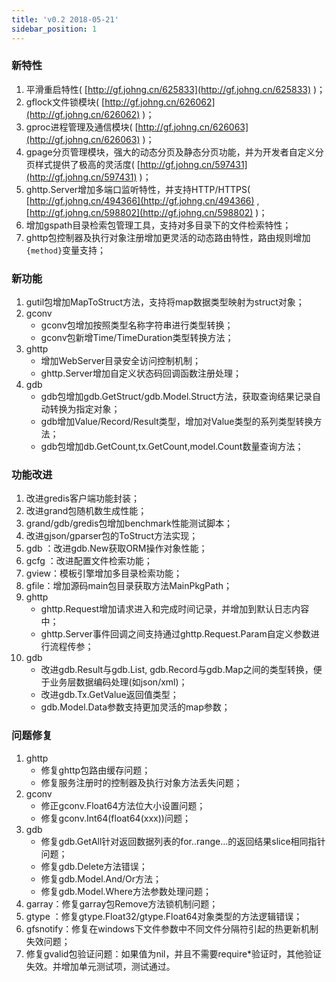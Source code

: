 ```yaml
---
title: 'v0.2 2018-05-21'
sidebar_position: 1
---
```


### 新特性

1. 平滑重启特性( [http://gf.johng.cn/625833](http://gf.johng.cn/625833) )；
2. gflock文件锁模块( [http://gf.johng.cn/626062](http://gf.johng.cn/626062) )；
3. gproc进程管理及通信模块( [http://gf.johng.cn/626063](http://gf.johng.cn/626063) )；
4. gpage分页管理模块，强大的动态分页及静态分页功能，并为开发者自定义分页样式提供了极高的灵活度( [http://gf.johng.cn/597431](http://gf.johng.cn/597431) )；
5. ghttp.Server增加多端口监听特性，并支持HTTP/HTTPS( [http://gf.johng.cn/494366](http://gf.johng.cn/494366) , [http://gf.johng.cn/598802](http://gf.johng.cn/598802) )；
6. 增加gspath目录检索包管理工具，支持对多目录下的文件检索特性；
7. ghttp包控制器及执行对象注册增加更灵活的动态路由特性，路由规则增加`{method}`变量支持；

### 新功能

1. gutil包增加MapToStruct方法，支持将map数据类型映射为struct对象；
2. gconv
   - gconv包增加按照类型名称字符串进行类型转换；
   - gconv包新增Time/TimeDuration类型转换方法；
3. ghttp
   - 增加WebServer目录安全访问控制机制；
   - ghttp.Server增加自定义状态码回调函数注册处理；
4. gdb
   - gdb包增加gdb.GetStruct/gdb.Model.Struct方法，获取查询结果记录自动转换为指定对象；
   - gdb增加Value/Record/Result类型，增加对Value类型的系列类型转换方法；
   - gdb包增加db.GetCount,tx.GetCount,model.Count数量查询方法；

### 功能改进

01. 改进gredis客户端功能封装；
02. 改进grand包随机数生成性能；
03. grand/gdb/gredis包增加benchmark性能测试脚本；
04. 改进gjson/gparser包的ToStruct方法实现；
05. gdb ：改进gdb.New获取ORM操作对象性能；
06. gcfg ：改进配置文件检索功能；
07. gview：模板引擎增加多目录检索功能；
08. gfile：增加源码main包目录获取方法MainPkgPath；
09. ghttp
    - ghttp.Request增加请求进入和完成时间记录，并增加到默认日志内容中；
    - ghttp.Server事件回调之间支持通过ghttp.Request.Param自定义参数进行流程传参；
10. gdb
    - 改进gdb.Result与gdb.List, gdb.Record与gdb.Map之间的类型转换，便于业务层数据编码处理(如json/xml)；
    - 改进gdb.Tx.GetValue返回值类型；
    - gdb.Model.Data参数支持更加灵活的map参数；

### 问题修复

1. ghttp
   - 修复ghttp包路由缓存问题；
   - 修复服务注册时的控制器及执行对象方法丢失问题；
2. gconv
   - 修正gconv.Float64方法位大小设置问题；
   - 修复gconv.Int64(float64(xxx))问题；
3. gdb
   - 修复gdb.GetAll针对返回数据列表的for..range…的返回结果slice相同指针问题；
   - 修复gdb.Delete方法错误；
   - 修复gdb.Model.And/Or方法；
   - 修复gdb.Model.Where方法参数处理问题；
4. garray：修复garray包Remove方法锁机制问题；
5. gtype ：修复gtype.Float32/gtype.Float64对象类型的方法逻辑错误；
6. gfsnotify：修复在windows下文件参数中不同文件分隔符引起的热更新机制失效问题；
7. 修复gvalid包验证问题：如果值为nil，并且不需要require\*验证时，其他验证失效。并增加单元测试项，测试通过。